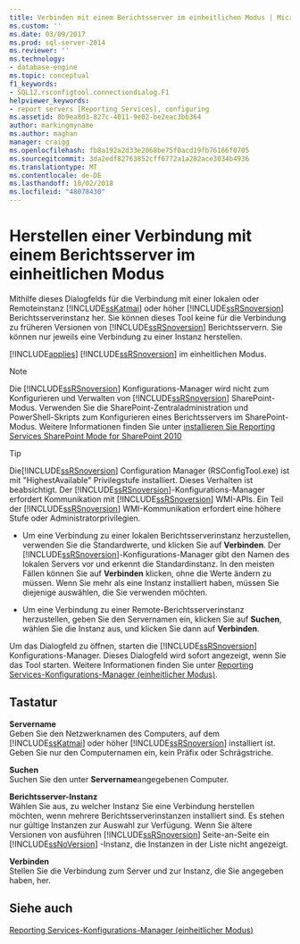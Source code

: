 ```yaml
---
title: Verbinden mit einem Berichtsserver im einheitlichen Modus | Microsoft-Dokumentation
ms.custom: ''
ms.date: 03/09/2017
ms.prod: sql-server-2014
ms.reviewer: ''
ms.technology:
- database-engine
ms.topic: conceptual
f1_keywords:
- SQL12.rsconfigtool.connectiondialog.F1
helpviewer_keywords:
- report servers [Reporting Services], configuring
ms.assetid: 8b9ea8d3-827c-4011-9e02-be2eac3bb364
author: markingmyname
ms.author: maghan
manager: craigg
ms.openlocfilehash: fb8a192a2d33e2068be75f0acd19fb76166f0705
ms.sourcegitcommit: 3da2edf82763852cff6772a1a282ace3034b4936
ms.translationtype: MT
ms.contentlocale: de-DE
ms.lasthandoff: 10/02/2018
ms.locfileid: "48078430"
---
```

# <a name="connect-to-a-native-mode-report-server"></a>Herstellen einer Verbindung mit einem Berichtsserver im einheitlichen Modus
  Mithilfe dieses Dialogfelds für die Verbindung mit einer lokalen oder Remoteinstanz [!INCLUDE[ssKatmai](../../includes/sskatmai-md.md)] oder höher [!INCLUDE[ssRSnoversion](../../includes/ssrsnoversion-md.md)] Berichtsserverinstanz her. Sie können dieses Tool keine für die Verbindung zu früheren Versionen von [!INCLUDE[ssRSnoversion](../../includes/ssrsnoversion-md.md)] Berichtsservern. Sie können nur jeweils eine Verbindung zu einer Instanz herstellen.  
  
 [!INCLUDE[applies](../../includes/applies-md.md)] [!INCLUDE[ssRSnoversion](../../includes/ssrsnoversion-md.md)] im einheitlichen Modus.  
  
> [!NOTE]  
>  Die [!INCLUDE[ssRSnoversion](../../includes/ssrsnoversion-md.md)] Konfigurations-Manager wird nicht zum Konfigurieren und Verwalten von [!INCLUDE[ssRSnoversion](../../includes/ssrsnoversion-md.md)] SharePoint-Modus. Verwenden Sie die SharePoint-Zentraladministration und PowerShell-Skripts zum Konfigurieren eines Berichtsservers im SharePoint-Modus. Weitere Informationen finden Sie unter [installieren Sie Reporting Services SharePoint Mode for SharePoint 2010](../../../2014/sql-server/install/install-reporting-services-sharepoint-mode-for-sharepoint-2010.md)  
  
> [!TIP]  
>  Die[!INCLUDE[ssRSnoversion](../../includes/ssrsnoversion-md.md)] Configuration Manager (RSConfigTool.exe) ist mit "HighestAvailable" Privilegstufe installiert. Dieses Verhalten ist beabsichtigt. Der [!INCLUDE[ssRSnoversion](../../includes/ssrsnoversion-md.md)]-Konfigurations-Manager erfordert Kommunikation mit [!INCLUDE[ssRSnoversion](../../includes/ssrsnoversion-md.md)] WMI-APIs. Ein Teil der [!INCLUDE[ssRSnoversion](../../includes/ssrsnoversion-md.md)] WMI-Kommunikation erfordert eine höhere Stufe oder Administratorprivilegien.  
  
-   Um eine Verbindung zu einer lokalen Berichtsserverinstanz herzustellen, verwenden Sie die Standardwerte, und klicken Sie auf **Verbinden**. Der [!INCLUDE[ssRSnoversion](../../includes/ssrsnoversion-md.md)]-Konfigurations-Manager gibt den Namen des lokalen Servers vor und erkennt die Standardinstanz. In den meisten Fällen können Sie auf **Verbinden** klicken, ohne die Werte ändern zu müssen. Wenn Sie mehr als eine Instanz installiert haben, müssen Sie diejenige auswählen, die Sie verwenden möchten.  
  
-   Um eine Verbindung zu einer Remote-Berichtsserverinstanz herzustellen, geben Sie den Servernamen ein, klicken Sie auf **Suchen**, wählen Sie die Instanz aus, und klicken Sie dann auf **Verbinden**.  
  
 Um das Dialogfeld zu öffnen, starten die [!INCLUDE[ssRSnoversion](../../includes/ssrsnoversion-md.md)] Konfigurations-Manager. Dieses Dialogfeld wird sofort angezeigt, wenn Sie das Tool starten. Weitere Informationen finden Sie unter [Reporting Services-Konfigurations-Manager &#40;einheitlicher Modus&#41;](../../../2014/sql-server/install/reporting-services-configuration-manager-native-mode.md).  
  
## <a name="options"></a>Tastatur  
 **Servername**  
 Geben Sie den Netzwerknamen des Computers, auf dem [!INCLUDE[ssKatmai](../../includes/sskatmai-md.md)] oder höher [!INCLUDE[ssRSnoversion](../../includes/ssrsnoversion-md.md)] installiert ist. Geben Sie nur den Computernamen ein, kein Präfix oder Schrägstriche.  
  
 **Suchen**  
 Suchen Sie den unter **Servername**angegebenen Computer.  
  
 **Berichtsserver-Instanz**  
 Wählen Sie aus, zu welcher Instanz Sie eine Verbindung herstellen möchten, wenn mehrere Berichtsserverinstanzen installiert sind. Es stehen nur gültige Instanzen zur Auswahl zur Verfügung. Wenn Sie ältere Versionen von ausführen [!INCLUDE[ssRSnoversion](../../includes/ssrsnoversion-md.md)] Seite-an-Seite ein [!INCLUDE[ssNoVersion](../../includes/ssnoversion-md.md)] -Instanz, die Instanzen in der Liste nicht angezeigt.  
  
 **Verbinden**  
 Stellen Sie die Verbindung zum Server und zur Instanz, die Sie angegeben haben, her.  
  
## <a name="see-also"></a>Siehe auch  
 [Reporting Services-Konfigurations-Manager &#40;einheitlicher Modus&#41;](../../../2014/sql-server/install/reporting-services-configuration-manager-native-mode.md)  
  
  
